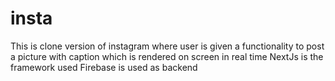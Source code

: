 # insta
This is clone version of instagram where user is given a functionality to post a picture with caption which is rendered on screen in real time
NextJs is the framework used
Firebase is used as backend
